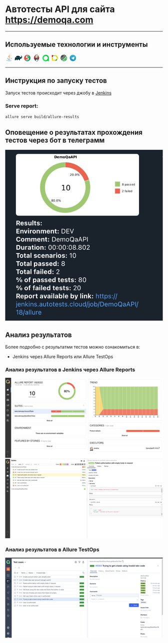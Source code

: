 # Автотесты API для сайта https://demoqa.com

___

## Используемые технологии и инструменты

<code><img width="5%" title="Java" src="images/JAVA.svg"></code>
<code><img width="5%" title="Gradle" src="images/Gradle.svg"></code>
<code><img width="5%" title="JUnit5" src="images/Junit5.svg"></code>
<code><img width="5%" title="Jenkins" src="images/Jenkins.svg"></code>
<code><img width="5%" title="Allure TestOps" src="images/Allure TestOps.svg"></code>
<code><img width="5%" title="Allure Report" src="images/Allure Report.svg"></code>
<code><img width="5%" title="REST Assured" src="images/RESTAssured.svg"></code>
<code><img width="5%" title="Telegram" src="images/Telegram.svg"></code>
</p>

___

## Инструкция по запуску тестов

Запуск тестов происходит через джобу в [Jenkins](https://jenkins.autotests.cloud/job/009-Andrey_Zhmaka-DemoQaAPI/)


### Serve report:

```bash
allure serve build/allure-results
```

## Оповещение о результатах прохождения тестов через бот в телеграмм

![Telegram](images/telegram_notifi.png)

## Анализ результатов

Более подробно с результатми тестов можно ознакомиться в:

* Jenkins через Allure Reports или Allure TestOps

### Анализ результатов в Jenkins через Allure Reports

![alt "Allure Reports"](images/allure_report_notifi.png)
![alt "Allure Reports"](images/allure_report_notifi2.png)

### Анализ результатов в Allure TestOps

![alt "Allure TestOps"](images/testOps_notifi.png)


